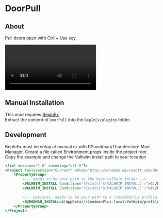 # DoorPull

## About

Pull doors open with Ctrl + Use key.

![showcase](https://raw.githubusercontent.com/MSchmoecker/DoorPull/master/Docs/PullShowcase.mp4)

## Manual  Installation

This mod requires [BepInEx](https://valheim.thunderstore.io/package/denikson/BepInExPack_Valheim)\
Extract the content of `DoorPull` into the `BepInEx/plugins` folder.

## Development

BepInEx must be setup at manual or with R2modman/Thunderstore Mod Manager.
Create a file called Environment.props inside the project root. Copy the example and change the Valheim install path to your location
```xml
<?xml version="1.0" encoding="utf-8"?>
<Project ToolsVersion="Current" xmlns="http://schemas.microsoft.com/developer/msbuild/2003">
    <PropertyGroup>
        <!-- Needs to be your path to the base Valheim folder -->
        <VALHEIM_INSTALL Condition="!Exists('$(VALHEIM_INSTALL)')">C:/Programme/Steam/steamapps/common/Valheim</VALHEIM_INSTALL>
        <VALHEIM_INSTALL Condition="!Exists('$(VALHEIM_INSTALL)')">E:/Programme/Steam/steamapps/common/Valheim</VALHEIM_INSTALL>
 
        <!-- Optional, needs to be your path to a r2modmanPlus profile folder -->
        <R2MODMAN_INSTALL>$(AppData)/r2modmanPlus-local/Valheim/profiles/Develop</R2MODMAN_INSTALL>
    </PropertyGroup>
</Project>
```
